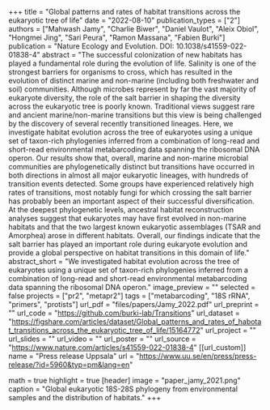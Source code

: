 +++
title = "Global patterns and rates of habitat transitions across the eukaryotic tree of life"
date = "2022-08-10"
publication_types = ["2"]
authors = ["Mahwash Jamy", "Charlie Biwer", "Daniel Vaulot", "Aleix Obiol", "Hongmei Jing", "Sari Peura", "Ramon Massana", "Fabien Burki"]
publication = "Nature Ecology and Evolution. DOI: 10.1038/s41559-022-01838-4"
abstract = "The successful colonization of new habitats has played a fundamental role during the evolution of life. Salinity is one of the strongest barriers for organisms to cross, which has resulted in the evolution of distinct marine and non-marine (including both freshwater and soil) communities. Although microbes represent by far the vast majority of eukaryote diversity, the role of the salt barrier in shaping the diversity across the eukaryotic tree is poorly known. Traditional views suggest rare and ancient marine/non-marine transitions but this view is being challenged by the discovery of several recently transitioned lineages. Here, we investigate habitat evolution across the tree of eukaryotes using a unique set of taxon-rich phylogenies inferred from a combination of long-read and short-read environmental metabarcoding data spanning the ribosomal DNA operon. Our results show that, overall, marine and non-marine microbial communities are phylogenetically distinct but transitions have occurred in both directions in almost all major eukaryotic lineages, with hundreds of transition events detected. Some groups have experienced relatively high rates of transitions, most notably fungi for which crossing the salt barrier has probably been an important aspect of their successful diversification. At the deepest phylogenetic levels, ancestral habitat reconstruction analyses suggest that eukaryotes may have first evolved in non-marine habitats and that the two largest known eukaryotic assemblages (TSAR and Amorphea) arose in different habitats. Overall, our findings indicate that the salt barrier has played an important role during eukaryote evolution and provide a global perspective on habitat transitions in this domain of life."
abstract_short = "We investigated habitat evolution across the tree of eukaryotes using a unique set of taxon-rich phylogenies inferred from a combination of long-read and short-read environmental metabarcoding data spanning the ribosomal DNA operon."
image_preview = ""
selected = false
projects = ["pr2", "metapr2"]
tags = ["metabarcoding", "18S rRNA", "primers", "protists"]
url_pdf = "files/papers/Jamy_2022.pdf"
url_preprint = ""
url_code = "https://github.com/burki-lab/Transitions"
url_dataset = "https://figshare.com/articles/dataset/Global_patterns_and_rates_of_habotat_transitions_across_the_eukaryotic_tree_of_life/15164772"
url_project = ""
url_slides = ""
url_video = ""
url_poster = ""
url_source = "https://www.nature.com/articles/s41559-022-01838-4"
[[url_custom]]
    name = "Press release Uppsala"
    url = "https://www.uu.se/en/press/press-release/?id=5960&typ=pm&lang=en"

math = true
highlight = true
[header]
image = "paper_jamy_2021.png"
caption = "Global eukaryotic 18S-28S phylogeny from environmental samples and the distribution of habitats."
+++
